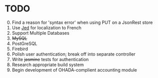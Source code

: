 TODO
================================

0. Find a reason for 'syntax error' when using PUT on a JsonRest store
1. Use [Jed](www.jed.io "http://www.jed.io") for localization to French
2. Support Multiple Databases
  1. ~~MySQL~~
  2. PostGreSQL
  3. Firebird
3. Polish user authentication; break off into separate controller
4. Write ~~jasmine~~ tests for authentication
5. Research appropriate build system
7. Begin development of OHADA-complient accounting module
